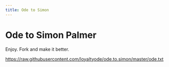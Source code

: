 ```yaml
---
title: Ode to Simon
---
```

# Ode to Simon Palmer

Enjoy. Fork and make it better.

https://raw.githubusercontent.com/loyaltyode/ode.to.simon/master/ode.txt
